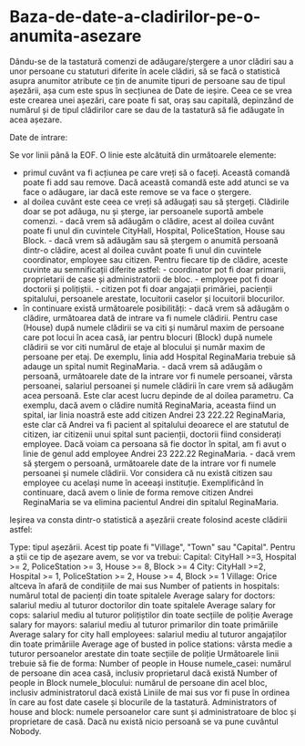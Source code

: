 # Baza-de-date-a-cladirilor-pe-o-anumita-asezare

Dându-se de la tastatură comenzi de adăugare/ștergere a unor clădiri sau a unor persoane cu statuturi diferite în acele clădiri, să se facă o statistică asupra anumitor atribute ce țin de anumite tipuri de persoane sau de tipul așezării, așa cum este spus în secțiunea de Date de ieșire. Ceea ce se vrea este crearea unei așezări, care poate fi sat, oraș sau capitală, depinzând de numărul și de tipul clădirilor care se dau de la tastatură să fie adăugate în acea așezare.

Date de intrare:

Se vor linii până la EOF. O linie este alcătuită din următoarele elemente:
- primul cuvânt va fi acțiunea pe care vreți să o faceți. Această comandă poate fi add sau remove. Dacă această comandă este add atunci se va face o adăugare, iar dacă este remove se va face o ștergere.
- al doilea cuvânt este ceea ce vreți să adăugați sau să ștergeți. Clădirile doar se pot adăuga, nu și șterge, iar persoanele suportă ambele comenzi.
        - dacă vrem să adăugăm o clădire, acest al doilea cuvânt poate fi unul din cuvintele CityHall, Hospital, PoliceStation, House sau Block.
        - dacă vrem să adăugăm sau să ștergem o anumită persoană dintr-o clădire, acest al doilea cuvânt poate fi unul din cuvintele coordinator, employee sau citizen. Pentru fiecare tip de clădire, aceste cuvinte au semnificații diferite astfel:
                - coordinator pot fi doar primarii, proprietarii de case și administratorii de bloc.
                - employee pot fi doar doctorii și polițiștii.
                - citizen pot fi doar angajații primăriei, pacienții spitalului, persoanele arestate, locuitorii caselor și locuitorii blocurilor.
- în continuare există următoarele posibilități:
        - dacă vrem să adăugăm o clădire, următoarea dată de intrare va fi numele clădirii. Pentru case (House) după numele clădirii se va citi și numărul maxim de persoane care pot locui în acea casă, iar pentru blocuri (Block) după numele clădirii se vor citi numărul de etaje al blocului și număr maxim de persoane per etaj. De exemplu, linia add Hospital ReginaMaria trebuie să adauge un spital numit ReginaMaria.
        - dacă vrem să adăugăm o persoană, următoarele date de la intrare vor fi numele persoanei, vârsta persoanei, salariul persoanei și numele clădirii în care vrem să adăugăm acea persoană. Este clar acest lucru depinde de al doilea parametru. Ca exemplu, dacă avem o clădire numită ReginaMaria, aceasta fiind un spital, iar linia noastră este add citizen Andrei 23 222.22 ReginaMaria, este clar că Andrei va fi pacient al spitalului deoarece el are statutul de citizen, iar citizenii unui spital sunt pacienții, doctorii fiind considerați employee. Dacă voiam ca persoana să fie doctor în spital, am fi avut o linie de genul add employee Andrei 23 222.22 ReginaMaria.
        - dacă vrem să ștergem o persoană, următoarele date de la intrare vor fi numele persoanei și numele clădirii. Vor considera că nu există citizen sau employee cu același nume în aceeași instituție. Exemplificând în continuare, dacă avem o linie de forma remove citizen Andrei ReginaMaria se va elimina pacientul Andrei din spitalul ReginaMaria.

Ieșirea va consta dintr-o statistică a așezării create folosind aceste clădirii astfel:

Type: tipul așezării. Acest tip poate fi "Village", "Town" sau "Capital". Pentru a știi ce tip de așezare avem, se vor va trebui: Capital: CityHall >=3, Hospital >= 2, PoliceStation >= 3, House >= 8, Block >= 4 City: CityHall >=2, Hospital >= 1, PoliceStation >= 2, House >= 4, Block >= 1 Village: Orice altceva în afară de condițiile de mai sus Number of patients in hospitals: numărul total de pacienți din toate spitalele Average salary for doctors: salariul mediu al tuturor doctorilor din toate spitalele Average salary for cops: salariul mediu al tuturor polițiștilor din toate secțiile de poliție Average salary for mayors: salariul mediu al tuturor primarilor din toate primăriile Average salary for city hall employees: salariul mediu al tuturor angajaților din toate primăriile Average age of busted in police stations: vârsta medie a tuturor persoanelor arestate din toate secțiile de poliție Următoarele linii trebuie să fie de forma: Number of people in House numele_casei: numărul de persoane din acea casă, inclusiv proprietarul dacă există Number of people in Block numele_blocului: numărul de persoane din acel bloc, inclusiv administratorul dacă există Liniile de mai sus vor fi puse în ordinea în care au fost date casele și blocurile de la tastatură. Administrators of house and block: numele persoanelor care sunt și administratoare de bloc și proprietare de casă. Dacă nu există nicio persoană se va pune cuvântul Nobody.
